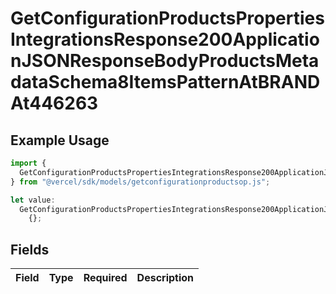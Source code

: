 # GetConfigurationProductsPropertiesIntegrationsResponse200ApplicationJSONResponseBodyProductsMetadataSchema8ItemsPatternAtBRANDAt446263

## Example Usage

```typescript
import {
  GetConfigurationProductsPropertiesIntegrationsResponse200ApplicationJSONResponseBodyProductsMetadataSchema8ItemsPatternAtBRANDAt446263,
} from "@vercel/sdk/models/getconfigurationproductsop.js";

let value:
  GetConfigurationProductsPropertiesIntegrationsResponse200ApplicationJSONResponseBodyProductsMetadataSchema8ItemsPatternAtBRANDAt446263 =
    {};
```

## Fields

| Field       | Type        | Required    | Description |
| ----------- | ----------- | ----------- | ----------- |